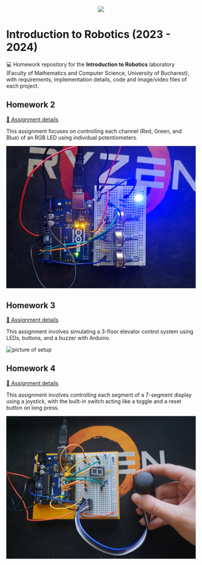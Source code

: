 <p align="center">
  <img src="https://media0.giphy.com/media/tT2FEbKu63KxdFubmY/giphy.gif" />
</p>

# Introduction to Robotics (2023 - 2024)

:computer: Homework repository for the **Introduction to Robotics** laboratory (Faculty of Mathematics and Computer Science, University of Bucharest), with requirements, implementation details, code and image/video files of each project.



## Homework 2

[:page_facing_up: Assignment details](Homework_02/Homework_02.md)

This assignment focuses on controlling each channel (Red, Green, and Blue) of an RGB LED using individual potentiometers.

![picture of setup](/Homework_02/setup.jpg)

## Homework 3

[:page_facing_up: Assignment details](Homework_03/Homework_03.md)

This assignment involves simulating a 3-floor elevator control system using LEDs, buttons, and a buzzer with Arduino.

![picture of setup](/Homework_03/setup.jpg)

## Homework 4

[:page_facing_up: Assignment details](Homework_04/Homework_04.md)

This assignment involves controlling each segment of a 7-segment display using a joystick, with the built-in switch acting like a toggle and a reset button on long press.

![picture of setup](/Homework_04/setup.jpg)
